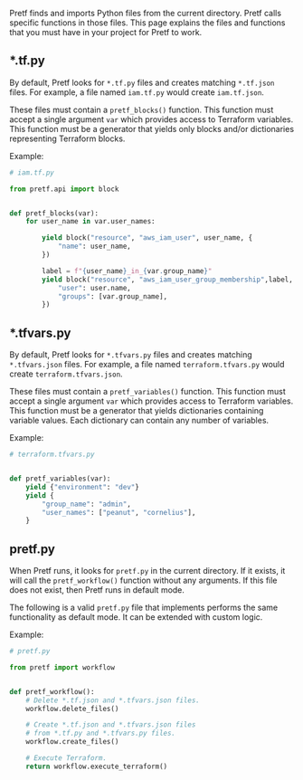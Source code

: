 Pretf finds and imports Python files from the current directory. Pretf calls specific functions in those files. This page explains the files and functions that you must have in your project for Pretf to work.

## \*.tf.py

By default, Pretf looks for `*.tf.py` files and creates matching `*.tf.json` files. For example, a file named `iam.tf.py` would create `iam.tf.json`.

These files must contain a `pretf_blocks()` function. This function must accept a single argument `var` which provides access to Terraform variables. This function must be a generator that yields only blocks and/or dictionaries representing Terraform blocks.

Example:

```python
# iam.tf.py

from pretf.api import block


def pretf_blocks(var):
    for user_name in var.user_names:

        yield block("resource", "aws_iam_user", user_name, {
            "name": user_name,
        })

        label = f"{user_name}_in_{var.group_name}"
        yield block("resource", "aws_iam_user_group_membership",label, {
            "user": user.name,
            "groups": [var.group_name],
        })
```

## \*.tfvars.py

By default, Pretf looks for `*.tfvars.py` files and creates matching `*.tfvars.json` files. For example, a file named `terraform.tfvars.py` would create `terraform.tfvars.json`.

These files must contain a `pretf_variables()` function. This function must accept a single argument `var` which provides access to Terraform variables. This function must be a generator that yields dictionaries containing variable values. Each dictionary can contain any number of variables.

Example:

```python
# terraform.tfvars.py


def pretf_variables(var):
    yield {"environment": "dev"}
    yield {
        "group_name": "admin",
        "user_names": ["peanut", "cornelius"],
    }
```

## pretf.py

When Pretf runs, it looks for `pretf.py` in the current directory. If it exists, it will call the `pretf_workflow()` function without any arguments. If this file does not exist, then Pretf runs in default mode.

The following is a valid `pretf.py` file that implements performs the same functionality as default mode. It can be extended with custom logic. 

Example:

```python
# pretf.py

from pretf import workflow


def pretf_workflow():
    # Delete *.tf.json and *.tfvars.json files.
    workflow.delete_files()

    # Create *.tf.json and *.tfvars.json files
    # from *.tf.py and *.tfvars.py files.
    workflow.create_files()

    # Execute Terraform.
    return workflow.execute_terraform()
```
